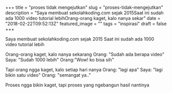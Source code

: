 +++
title = "proses tidak mengejutkan"
slug = "proses-tidak-mengejutkan"
description = "Saya membuat sekolahkoding.com sejak 2015Saat ini sudah ada 1000 video tutorial lebihOrang-orang kaget, kalo nanya sekar"
date = "2018-02-22T09:52:13Z"
featured_image = ""
tags = "inspirasi"
draft = false
+++ 
 
Saya membuat sekolahkoding.com sejak 2015
Saat ini sudah ada 1000 video tutorial lebih

Orang-orang kaget, kalo nanya sekarang
Orang: "Sudah ada berapa video"
Saya: "Sudah 1000 lebih"
Orang:"Wow! ko bisa sih"

Tapi orang ngga kaget, kalo setiap hari nanya
Orang: "lagi apa"
Saya: "lagi bikin satu video"
Orang: "semangat ya.."

Proses ngga bikin kaget, tapi proses yang ngebangun hasil nantinya